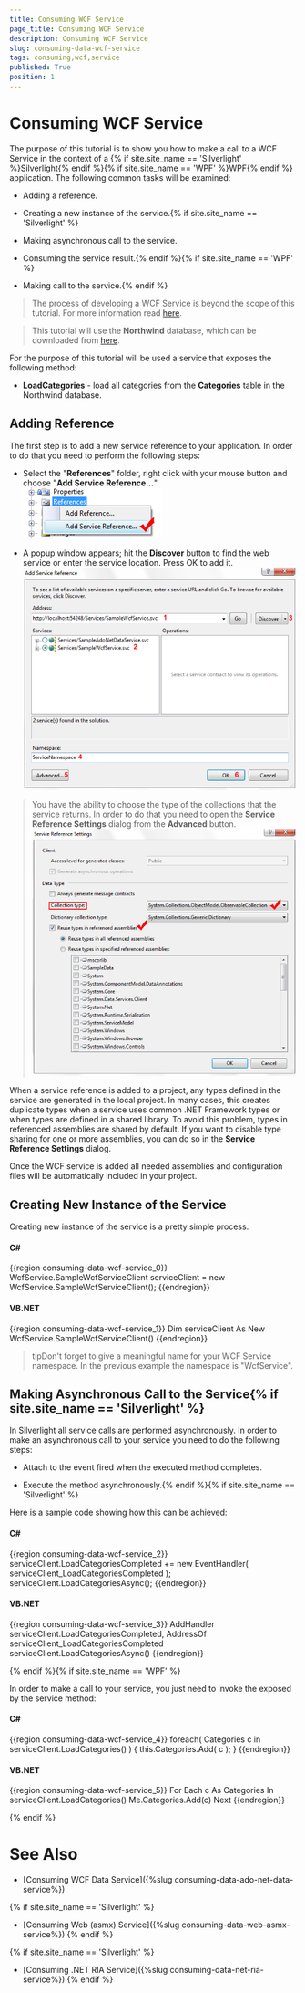 ```yaml
---
title: Consuming WCF Service
page_title: Consuming WCF Service
description: Consuming WCF Service
slug: consuming-data-wcf-service
tags: consuming,wcf,service
published: True
position: 1
---
```


# Consuming WCF Service



The purpose of this tutorial is to show you how to make a call to a WCF Service in the context of a {% if site.site_name == 'Silverlight' %}Silverlight{% endif %}{% if site.site_name == 'WPF' %}WPF{% endif %} application. The following common tasks will be examined:

* Adding a reference.

* Creating a new instance of the service.{% if site.site_name == 'Silverlight' %}

* Making asynchronous call to the service.

* Consuming the service result.{% endif %}{% if site.site_name == 'WPF' %}

* Making call to the service.{% endif %}

>The process of developing a WCF Service is beyond the scope of this tutorial. For more information read [here](http://msdn.microsoft.com/en-us/library/bb332338.aspx).

>This tutorial will use the __Northwind__ database, which can be downloaded from [here](http://www.microsoft.com/downloads/details.aspx?FamilyID=06616212-0356-46A0-8DA2-EEBC53A68034&displaylang=en).

For the purpose of this tutorial will be used a service that exposes the following method:

* __LoadCategories__ - load all categories from the __Categories__ table in the Northwind database. 

## Adding Reference

The first step is to add a new service reference to your application. In order to do that you need to perform the following steps:

* Select the "__References__" folder, right click with your mouse button and choose "__Add Service Reference...__"
![Common Consuming Data Wcf Service 010](images/Common_ConsumingDataWcfService_010.png)

*  A popup window appears; hit the __Discover__ button to find the web service or enter the service location. Press OK to add it. 
![Common Consuming Data Wcf Service 020](images/Common_ConsumingDataWcfService_020.png)

>You have the ability to choose the type of the collections that the service returns. In order to do that you need to open the __Service Reference Settings__ dialog from the __Advanced__ button.
![Common Consuming Data Wcf Service 030](images/Common_ConsumingDataWcfService_030.png)

When a service reference is added to a project, any types defined in the service are generated in the local project. In many cases, this creates duplicate types when a service uses common .NET Framework types or when types are defined in a shared library. To avoid this problem, types in referenced assemblies are shared by default. If you want to disable type sharing for one or more assemblies, you can do so in the __Service Reference Settings__ dialog.

Once the WCF service is added all needed assemblies and configuration files will be automatically included in your project. 

## Creating New Instance of the Service

Creating new instance of the service is a pretty simple process.

#### __C#__

{{region consuming-data-wcf-service_0}}
	WcfService.SampleWcfServiceClient serviceClient = new WcfService.SampleWcfServiceClient();
	{{endregion}}



#### __VB.NET__

{{region consuming-data-wcf-service_1}}
	Dim serviceClient As New WcfService.SampleWcfServiceClient()
	{{endregion}}



>tipDon't forget to give a meaningful name for your WCF Service namespace. In the previous example the namespace is "WcfService".

## Making Asynchronous Call to the Service{% if site.site_name == 'Silverlight' %}

In Silverlight all service calls are performed asynchronously. In order to make an asynchronous call to your service you need to do the following steps:

* Attach to the event fired when the executed method completes.

* Execute the method asynchronously.{% endif %}{% if site.site_name == 'Silverlight' %}

Here is a sample code showing how this can be achieved:

#### __C#__

{{region consuming-data-wcf-service_2}}
	serviceClient.LoadCategoriesCompleted += new EventHandler<LoadCategoriesCompletedEventArgs>( serviceClient_LoadCategoriesCompleted );
	serviceClient.LoadCategoriesAsync();
	{{endregion}}



#### __VB.NET__

{{region consuming-data-wcf-service_3}}
	AddHandler serviceClient.LoadCategoriesCompleted, AddressOf serviceClient_LoadCategoriesCompleted
	serviceClient.LoadCategoriesAsync()
	{{endregion}}

{% endif %}{% if site.site_name == 'WPF' %}

In order to make a call to your service, you just need to invoke the exposed by the service method:

#### __C#__

{{region consuming-data-wcf-service_4}}
	foreach( Categories c in serviceClient.LoadCategories() )
	{
	    this.Categories.Add( c );
	}
	{{endregion}}



#### __VB.NET__

{{region consuming-data-wcf-service_5}}
	For Each c As Categories In serviceClient.LoadCategories()
	    Me.Categories.Add(c)
	Next
	{{endregion}}

{% endif %}

# See Also

 * [Consuming WCF Data Service]({%slug consuming-data-ado-net-data-service%})

 {% if site.site_name == 'Silverlight' %} 
 * [Consuming Web (asmx) Service]({%slug consuming-data-web-asmx-service%})
{% endif %}

 {% if site.site_name == 'Silverlight' %} 
 * [Consuming .NET RIA Service]({%slug consuming-data-net-ria-service%})
 {% endif %}

